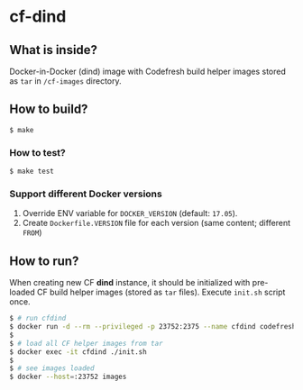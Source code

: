 # cf-dind

## What is inside?

Docker-in-Docker (dind) image with Codefresh build helper images stored as `tar` in `/cf-images` directory.

## How to build?

```
$ make
```

### How to test?

```
$ make test
```

### Support different Docker versions

1. Override ENV variable for `DOCKER_VERSION` (default: `17.05`).
2. Create `Dockerfile.VERSION` file for each version (same content; different `FROM`) 


## How to run?

When creating new CF **dind** instance, it should be initialized with pre-loaded CF build helper images (stored as `tar` files). Execute `init.sh` script once.

```sh
$ # run cfdind
$ docker run -d --rm --privileged -p 23752:2375 --name cfdind codefresh/cfdind:17.05 --storage-driver overlay2
$
$ # load all CF helper images from tar
$ docker exec -it cfdind ./init.sh
$
$ # see images loaded
$ docker --host=:23752 images
```

